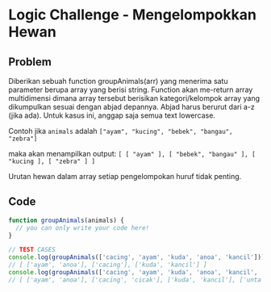 # Logic Challenge - Mengelompokkan Hewan

## Problem

Diberikan sebuah function groupAnimals(arr) yang menerima satu parameter berupa array yang berisi string. Function akan me-return array multidimensi dimana array tersebut berisikan kategori/kelompok array yang dikumpulkan sesuai dengan abjad depannya. Abjad harus berurut dari a-z (jika ada). Untuk kasus ini, anggap saja semua text lowercase.

Contoh jika `animals` adalah `["ayam", "kucing", "bebek", "bangau", "zebra"]`

maka akan menampilkan output: `[ [ "ayam" ], [ "bebek", "bangau" ], [ "kucing ], [ "zebra" ] ]`

Urutan hewan dalam array setiap pengelompokan huruf tidak penting.

## Code

```JavaScript
function groupAnimals(animals) {
  // you can only write your code here!
}

// TEST CASES
console.log(groupAnimals(['cacing', 'ayam', 'kuda', 'anoa', 'kancil']));
// [ ['ayam', 'anoa'], ['cacing'], ['kuda', 'kancil'] ]
console.log(groupAnimals(['cacing', 'ayam', 'kuda', 'anoa', 'kancil', 'unta', 'cicak' ]));
// [ ['ayam', 'anoa'], ['cacing', 'cicak'], ['kuda', 'kancil'], ['unta'] ]
```
